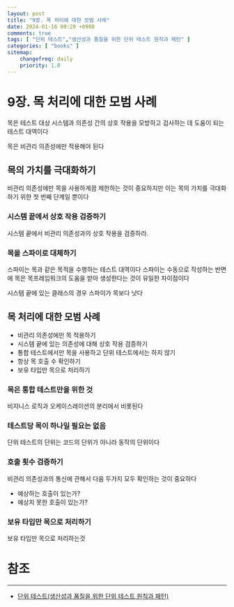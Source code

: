```yaml
---
layout: post
title: "9장. 목 처리에 대한 모범 사례"
date: 2024-01-16 09:29 +0900
comments: true
tags: [ "단위 테스트","생산성과 품질을 위한 단위 테스트 원칙과 패턴" ]
categories: [ "books" ]
sitemap:
    changefreq: daily
    priority: 1.0
---
```


# 9장. 목 처리에 대한 모범 사례

목은 테스트 대상 시스템과 의존성 간의 상호 작용을 모방하고 검사하는 데 도움이 되는 테스트 대역이다

목은 비관리 의존성에만 적용해야 된다

## 목의 가치를 극대화하기

비관리 의존성에만 목을 사용하게끔 제한하는 것이 중요하지만 이는 목의 가치를 극대화 하기 위한 첫 번째 단계일 뿐이다

### 시스템 끝에서 상호 작용 검증하기

시스템 끝에서 비관리 의존성과의 상호 작용을 검증하라.

### 목을 스파이로 대체하기
스파이는 목과 같은 목적을 수행하는 테스트 대역이다
스파이는 수동으로 작성하는 반면에 목은 목프레임워크의 도움을 받아 생성한다는 것이 유일한 차이점이다

시스템 끝에 있는 클래스의 경우 스파이가 목보다 낫다

## 목 처리에 대한 모범 사례
* 비관리 의존성에만 목 적용하기
* 시스템 끝에 있는 의존성에 대해 상호 작용 검증하기
* 통합 테스트에서만 목을 사용하고 단위 테스트에서는 하지 않기
* 항상 목 호출 수 확인하기
* 보유 타입만 목으로 처리하기

### 목은 통합 테스트만을 위한 것
비지니스 로직과 오케이스레이션의 분리에서 비롯된다
### 테스트당 목이 하나일 필요는 없음
단위 테스트의 단위는 코드의 단위가 아니라 동작의 단위이다
### 호출 횟수 검증하기
비관리 의존성과의 통신에 관해서 다음 두가지 모두 확인하는 것이 중요하다
* 예상하는 호출이 있는가?
* 예상치 못한 호출이 있는가?

### 보유 타입만 목으로 처리하기
보유 타입만 목으로 처리하는것


# 참조
-----

* [단위 테스트(생산성과 품질을 위한 단위 테스트 원칙과 패턴)](http://www.acornpub.co.kr/book/unit-testing)
